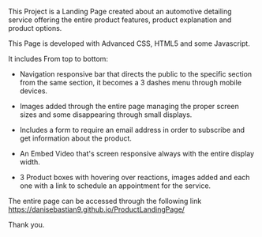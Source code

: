 This Project is a Landing Page created about an automotive detailing service offering the entire product features, product explanation and product options. 

This Page is developed with Advanced CSS, HTML5 and some Javascript. 

It includes From top to bottom: 
- Navigation responsive bar that directs the public to the specific section from the same section, it becomes a 3 dashes menu through mobile devices.

- Images added through the entire page managing the proper screen sizes and some disappearing through small displays. 

- Includes a form to require an email address in order to subscribe and get information about the product. 

- An Embed Video that's screen responsive always with the entire display width. 

- 3 Product boxes with hovering over reactions, images added and each one with a link to schedule an appointment for the service. 

The entire page can be accessed through the following link 
https://danisebastian9.github.io/ProductLandingPage/

Thank you. 

